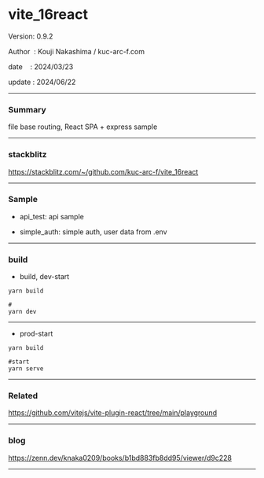 ﻿# vite_16react

 Version: 0.9.2

 Author  : Kouji Nakashima / kuc-arc-f.com

 date    : 2024/03/23 

 update  : 2024/06/22 

***
### Summary

file base routing, React SPA + express sample  

***
### stackblitz

https://stackblitz.com/~/github.com/kuc-arc-f/vite_16react

***
### Sample

* api_test: api sample

* simple_auth: simple auth, user data from .env 

***
### build

* build, dev-start

```
yarn build

#
yarn dev
```

***
* prod-start

```
yarn build

#start
yarn serve
```


***
### Related

https://github.com/vitejs/vite-plugin-react/tree/main/playground

***
### blog 

https://zenn.dev/knaka0209/books/b1bd883fb8dd95/viewer/d9c228

***

